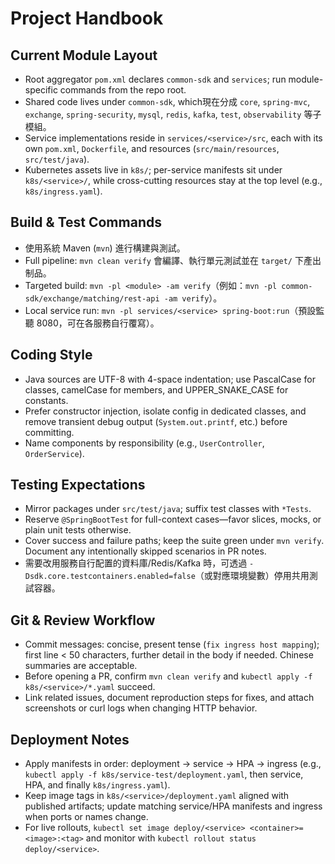 # Project Handbook

## Current Module Layout
- Root aggregator `pom.xml` declares `common-sdk` and `services`; run module-specific commands from the repo root.
- Shared code lives under `common-sdk`, which現在分成 `core`, `spring-mvc`, `exchange`, `spring-security`, `mysql`, `redis`, `kafka`, `test`, `observability` 等子模組。
- Service implementations reside in `services/<service>/src`, each with its own `pom.xml`, `Dockerfile`, and resources (`src/main/resources`, `src/test/java`).
- Kubernetes assets live in `k8s/`; per-service manifests sit under `k8s/<service>/`, while cross-cutting resources stay at the top level (e.g., `k8s/ingress.yaml`).

## Build & Test Commands
- 使用系統 Maven (`mvn`) 進行構建與測試。
- Full pipeline: `mvn clean verify` 會編譯、執行單元測試並在 `target/` 下產出制品。
- Targeted build: `mvn -pl <module> -am verify`（例如：`mvn -pl common-sdk/exchange/matching/rest-api -am verify`）。
- Local service run: `mvn -pl services/<service> spring-boot:run`（預設監聽 8080，可在各服務自行覆寫）。

## Coding Style
- Java sources are UTF-8 with 4-space indentation; use PascalCase for classes, camelCase for members, and UPPER_SNAKE_CASE for constants.
- Prefer constructor injection, isolate config in dedicated classes, and remove transient debug output (`System.out.printf`, etc.) before committing.
- Name components by responsibility (e.g., `UserController`, `OrderService`).

## Testing Expectations
- Mirror packages under `src/test/java`; suffix test classes with `*Tests`.
- Reserve `@SpringBootTest` for full-context cases—favor slices, mocks, or plain unit tests otherwise.
- Cover success and failure paths; keep the suite green under `mvn verify`. Document any intentionally skipped scenarios in PR notes.
- 需要改用服務自行配置的資料庫/Redis/Kafka 時，可透過 `-Dsdk.core.testcontainers.enabled=false`（或對應環境變數）停用共用測試容器。

## Git & Review Workflow
- Commit messages: concise, present tense (`fix ingress host mapping`); first line < 50 characters, further detail in the body if needed. Chinese summaries are acceptable.
- Before opening a PR, confirm `mvn clean verify` and `kubectl apply -f k8s/<service>/*.yaml` succeed.
- Link related issues, document reproduction steps for fixes, and attach screenshots or curl logs when changing HTTP behavior.

## Deployment Notes
- Apply manifests in order: deployment → service → HPA → ingress (e.g., `kubectl apply -f k8s/service-test/deployment.yaml`, then service, HPA, and finally `k8s/ingress.yaml`).
- Keep image tags in `k8s/<service>/deployment.yaml` aligned with published artifacts; update matching service/HPA manifests and ingress when ports or names change.
- For live rollouts, `kubectl set image deploy/<service> <container>=<image>:<tag>` and monitor with `kubectl rollout status deploy/<service>`.
